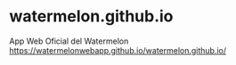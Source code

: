 # watermelon.github.io
App Web Oficial del Watermelon
https://watermelonwebapp.github.io/watermelon.github.io/
